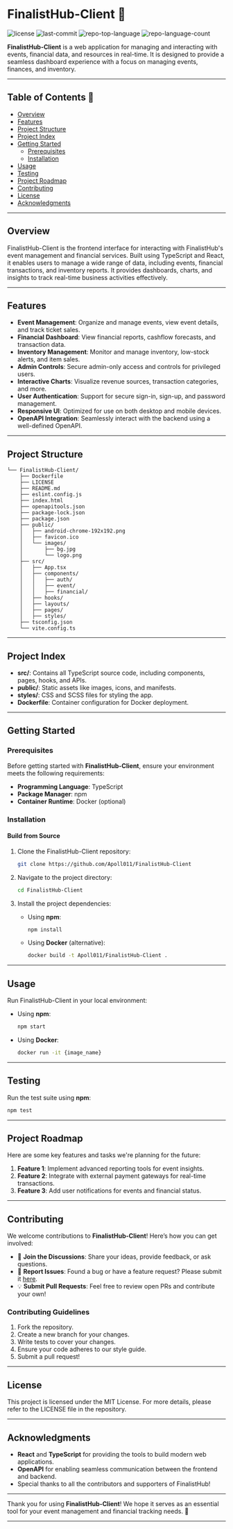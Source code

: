 # FinalistHub-Client 🚀
![license](https://img.shields.io/github/license/Apoll011/FinalistHub-Client?style=default&logo=opensourceinitiative&logoColor=white&color=0080ff)
![last-commit](https://img.shields.io/github/last-commit/Apoll011/FinalistHub-Client?style=default&logo=git&logoColor=white&color=0080ff)
![repo-top-language](https://img.shields.io/github/languages/top/Apoll011/FinalistHub-Client?style=default&color=0080ff)
![repo-language-count](https://img.shields.io/github/languages/count/Apoll011/FinalistHub-Client?style=default&color=0080ff)

**FinalistHub-Client** is a web application for managing and interacting with events, financial data, and resources in real-time. It is designed to provide a seamless dashboard experience with a focus on managing events, finances, and inventory.

---

## Table of Contents 📑

- [Overview](#overview)
- [Features](#features)
- [Project Structure](#project-structure)
- [Project Index](#project-index)
- [Getting Started](#getting-started)
    - [Prerequisites](#prerequisites)
    - [Installation](#installation)
- [Usage](#usage)
- [Testing](#testing)
- [Project Roadmap](#project-roadmap)
- [Contributing](#contributing)
- [License](#license)
- [Acknowledgments](#acknowledgments)

---

## Overview

FinalistHub-Client is the frontend interface for interacting with FinalistHub's event management and financial services. Built using TypeScript and React, it enables users to manage a wide range of data, including events, financial transactions, and inventory reports. It provides dashboards, charts, and insights to track real-time business activities effectively.

---

## Features

- **Event Management**: Organize and manage events, view event details, and track ticket sales.
- **Financial Dashboard**: View financial reports, cashflow forecasts, and transaction data.
- **Inventory Management**: Monitor and manage inventory, low-stock alerts, and item sales.
- **Admin Controls**: Secure admin-only access and controls for privileged users.
- **Interactive Charts**: Visualize revenue sources, transaction categories, and more.
- **User Authentication**: Support for secure sign-in, sign-up, and password management.
- **Responsive UI**: Optimized for use on both desktop and mobile devices.
- **OpenAPI Integration**: Seamlessly interact with the backend using a well-defined OpenAPI.

---

## Project Structure

```
└── FinalistHub-Client/
    ├── Dockerfile
    ├── LICENSE
    ├── README.md
    ├── eslint.config.js
    ├── index.html
    ├── openapitools.json
    ├── package-lock.json
    ├── package.json
    ├── public/
    │   ├── android-chrome-192x192.png
    │   ├── favicon.ico
    │   └── images/
    │       ├── bg.jpg
    │       └── logo.png
    ├── src/
    │   ├── App.tsx
    │   ├── components/
    │   │   ├── auth/
    │   │   ├── event/
    │   │   ├── financial/
    │   ├── hooks/
    │   ├── layouts/
    │   ├── pages/
    │   ├── styles/
    ├── tsconfig.json
    └── vite.config.ts
```

---

## Project Index

- **src/**: Contains all TypeScript source code, including components, pages, hooks, and APIs.
- **public/**: Static assets like images, icons, and manifests.
- **styles/**: CSS and SCSS files for styling the app.
- **Dockerfile**: Container configuration for Docker deployment.

---

## Getting Started

### Prerequisites

Before getting started with **FinalistHub-Client**, ensure your environment meets the following requirements:

- **Programming Language**: TypeScript
- **Package Manager**: npm
- **Container Runtime**: Docker (optional)

### Installation

#### Build from Source

1. Clone the FinalistHub-Client repository:
    ```bash
    git clone https://github.com/Apoll011/FinalistHub-Client
    ```

2. Navigate to the project directory:
    ```bash
    cd FinalistHub-Client
    ```

3. Install the project dependencies:
    - Using **npm**:
      ```bash
      npm install
      ```

    - Using **Docker** (alternative):
      ```bash
      docker build -t Apoll011/FinalistHub-Client .
      ```

---

## Usage

Run FinalistHub-Client in your local environment:

- Using **npm**:
    ```bash
    npm start
    ```

- Using **Docker**:
    ```bash
    docker run -it {image_name}
    ```

---

## Testing

Run the test suite using **npm**:

```bash
npm test
```

---

## Project Roadmap

Here are some key features and tasks we're planning for the future:

1. **Feature 1**: Implement advanced reporting tools for event insights.
2. **Feature 2**: Integrate with external payment gateways for real-time transactions.
3. **Feature 3**: Add user notifications for events and financial status.

---

## Contributing

We welcome contributions to **FinalistHub-Client**! Here’s how you can get involved:

- 💬 **Join the Discussions**: Share your ideas, provide feedback, or ask questions.
- 🐛 **Report Issues**: Found a bug or have a feature request? Please submit it [here](https://github.com/Apoll011/FinalistHub-Client/issues).
- 💡 **Submit Pull Requests**: Feel free to review open PRs and contribute your own!

### Contributing Guidelines
1. Fork the repository.
2. Create a new branch for your changes.
3. Write tests to cover your changes.
4. Ensure your code adheres to our style guide.
5. Submit a pull request!

---

## License

This project is licensed under the MIT License. For more details, please refer to the LICENSE file in the repository.

---

## Acknowledgments

- **React** and **TypeScript** for providing the tools to build modern web applications.
- **OpenAPI** for enabling seamless communication between the frontend and backend.
- Special thanks to all the contributors and supporters of FinalistHub!

---

Thank you for using **FinalistHub-Client**! We hope it serves as an essential tool for your event management and financial tracking needs. 🚀

---